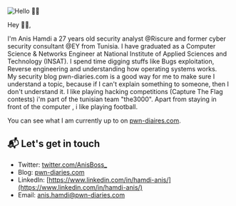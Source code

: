 ![Hello 👋🏻](https://i.ibb.co/t2NtDP7/Anis-Hamdi-Cover.png)

Hey 👋🏻,

I'm Anis Hamdi a 27 years old security analyst @Riscure and former cyber security consultant @EY from Tunisia.  I have graduated as a Computer Science & Networks Engineer at National Institute of Applied Sciences and Technology (INSAT). I spend time digging stuffs  like  Bugs exploitation, Reverse engineering and  understanding how operating systems  works.  
My security blog pwn-diaries.com is a good way for me to make sure I understand a topic, because if I can't explain something to someone, then I don't understand it.
I like playing hacking competitions (Capture The Flag contests) i'm part of the tunisian team "the3000". Apart from staying in front of the computer , i like playing football.  

You can see what I am currently up to on [pwn-diaires.com](pwn-diaires.com).

## 📬 Let's get in touch

- Twitter: [twitter.com/AnisBoss_](twitter.com/AnisBoss_)
- Blog: [pwn-diaries.com](pwn-diaries.com)
- LinkedIn: [https://www.linkedin.com/in/hamdi-anis/](https://www.linkedin.com/in/hamdi-anis/)
- Email: anis.hamdi@pwn-diaries.com

